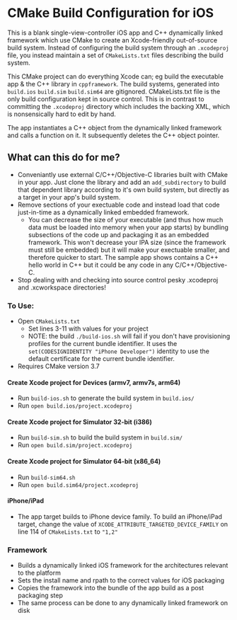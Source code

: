 # CMake Build Configuration for iOS

This is a blank single-view-controller iOS app and C++ dynamically linked framework which use CMake to create an Xcode-friendly out-of-source build system. Instead of configuring the build system through an `.xcodeproj` file, you instead maintain a set of `CMakeLists.txt` files describing the build system.

This CMake project can do everything Xcode can; eg build the executable app & the C++ library in `cppframework`. The build systems, generated into `build.ios` `build.sim` `build.sim64` are gitignored. CMakeLists.txt file is the only build configuration kept in source control. This is in contrast to committing the `.xcodeproj` directory which includes the backing XML, which is nonsensically hard to edit by hand.

The app instantiates a C++ object from the dynamically linked framework and calls a function on it. It subsequently deletes the C++ object pointer.

## What can this do for me?
- Conveniantly use external C/C++/Objective-C libraries built with CMake in your app. Just clone the library and add an `add_subdirectory` to build that dependent library according to it's own build system, but directly as a target in your app's build system.
- Remove sections of your exectuable code and instead load that code just-in-time as a dynamically linked embedded framework.
    - You can decrease the size of your executable (and thus how much data must be loaded into memory when your app starts) by bundling subsections of the code up and packaging it as an embedded framework. This won't decrease your IPA size (since the framework must still be embedded) but it will make your exectuable smaller, and therefore quicker to start. The sample app shows contains a C++ hello world in C++ but it could be any code in any C/C++/Objective-C.
- Stop dealing with and checking into source control pesky .xcodeproj and .xcworkspace directories!

### To Use:
- Open `CMakeLists.txt`
  - Set lines 3-11 with values for your project
  - NOTE: the build `./build-ios.sh` will fail if you don't have provisioning profiles for the current bundle identifier. It uses the `set(CODESIGNIDENTITY "iPhone Developer")` identity to use the default certificate for the current bundle identifier.
- Requires CMake version 3.7

#### Create Xcode project for Devices (armv7, armv7s, arm64)
- Run `build-ios.sh` to generate the build system in `build.ios/`
- Run `open build.ios/project.xcodeproj`

#### Create Xcode project for Simulator 32-bit (i386)
- Run `build-sim.sh` to build the build system in `build.sim/`
- Run `open build.sim/project.xcodeproj`

#### Create Xcode project for Simulator 64-bit (x86_64)
- Run `build-sim64.sh` 
- Run `open build.sim64/project.xcodeproj`

#### iPhone/iPad
- The app target builds to iPhone device family. To build an iPhone/iPad target, change the value of `XCODE_ATTRIBUTE_TARGETED_DEVICE_FAMILY` on line 114 of `CMakeLists.txt` to `"1,2"`

### Framework
- Builds a dynamically linked iOS framework for the architectures relevant to the platform
- Sets the install name and rpath to the correct values for iOS packaging
- Copies the framework into the bundle of the app build as a post packaging step
- The same process can be done to any dynamically linked framework on disk

